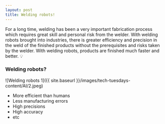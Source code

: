 ```yaml
---
layout: post
title: Welding robots!
---
```


For a long time, welding has been a very important fabrication process which requires great skill and personal risk from the welder.
With welding robots brought into industries, there is greater efficiency and precision in the weld of the finished products without the prerequisites and risks taken by the welder. With welding robots, products are finished much faster and better. 💡
### Welding robots?
![Welding robots 1]({{ site.baseurl }}/images/tech-tuesdays-content/AI/2.jpeg)

 - More efficient than humans
 - Less manufacturing errors
- High precisions
- High accuracy
 - etc

